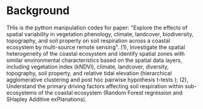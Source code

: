 # Background
THis is the python manipulation codes for paper: 
"Explore the effects of spatial variability in vegetation phenology, climate, landcover, biodiversity, topography, and soil property on soil respiration across a coastal ecosystem by multi-source remote sensing".
(1), Investigate the spatial heterogeneity of the coastal ecosystem and identify spatial zones with similar environmental characteristics based on the spatial data layers, including vegetation index (kNDVI), climate, landcover, diversity, topography, soil property, and relative tidal elevation (hierarchical agglomerative clustering and post hoc pairwise hypothesis t-tests ); 
(2), Understand the primary driving factors affecting soil respiration within sub-ecosystems of the coastal ecosystem (Random Forest regression and SHapley Additive exPlanations). 
